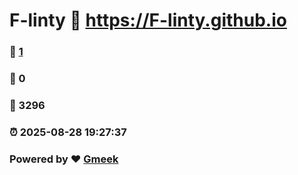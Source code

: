 # F-linty :link: https://F-linty.github.io 
### :page_facing_up: [1](https://F-linty.github.io/tag.html) 
### :speech_balloon: 0 
### :hibiscus: 3296 
### :alarm_clock: 2025-08-28 19:27:37 
### Powered by :heart: [Gmeek](https://github.com/Meekdai/Gmeek)
